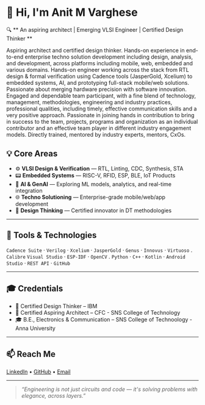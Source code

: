 # 👋 Hi, I'm Anit M Varghese

🔍 ** An aspiring architect | Emerging VLSI Engineer | Certified Design Thinker **

Aspiring architect and certified design thinker. Hands-on experience in end-to-end enterprise techno solution development including design, analysis, and development, across platforms including mobile, web, embedded and various domains.  Hands-on engineer working across the stack from RTL design & formal verification using Cadence tools (JasperGold, Xcelium) to embedded systems, AI, and prototyping full-stack mobile/web solutions. Passionate about merging hardware precision with software innovation.
Engaged and dependable team participant, with a fine blend of technology, management, methodologies, engineering and industry practices, professional qualities, including timely, effective communication skills and a very positive approach. Passionate in joining hands in contribution to bring in success to the team, projects, programs and organization as an individual contributor and an effective team player in different industry engagement models. Directly trained, mentored by industry experts, mentors, CxOs.



## 💡 Core Areas

- ⚙️ **VLSI Design & Verification** — RTL, Linting, CDC, Synthesis, STA
- 📟 **Embedded Systems** — RISC-V, RFID, ESP, BLE, IoT Products
- 🤖 **AI & GenAI** — Exploring ML models, analytics, and real-time integration
- 🌐 **Techno Solutioning** — Enterprise-grade mobile/web/app development
- 🎨 **Design Thinking** — Certified innovator in DT methodologies

---

## 🔧 Tools & Technologies

`Cadence Suite` · `Verilog` · `Xcelium` · `JasperGold` · `Genus` · `Innovus` · `Virtuoso` .   `Calibre`
`Visual Studio` · `ESP-IDF` · `OpenCV` . `Python` · `C++` · `Kotlin` · `Android Studio` · `REST API` · `GitHub` 

---

## 🎓 Credentials

- 🏅 Certified Design Thinker – IBM  
- 🏅 Certified Aspiring Architect – CFC - SNS College of Technology
- 🎓 B.E., Electronics & Communication – SNS College of Technoology - Anna University

---

## 📫 Reach Me

[LinkedIn](https://www.linkedin.com/in/anitmv/) • [GitHub](https://github.com/AnitVarghese) • [Email](mailto:anitvarghese2011@gmail.com)

---

> _“Engineering is not just circuits and code — it's solving problems with elegance, across layers.”_

